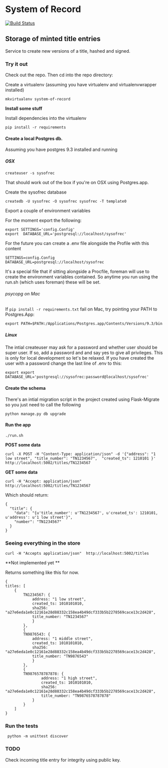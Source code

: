 System of Record
================

[![Build Status](https://travis-ci.org/LandRegistry/system-of-record.svg)](https://travis-ci.org/LandRegistry/system-of-record)

## Storage of minted title entries

Service to create new versions of a title, hashed and signed.

### Try it out

Check out the repo. Then cd into the repo directory:

 Create a virtualenv (assuming you have virtualenv and virtualenvwrapper installed)

 ```
 mkvirtualenv system-of-record
 ```

 **Install some stuff**

 Install dependencies into the virtualenv

```
pip install -r requirements
```

#### Create a local Postgres db.

Assuming you have postgres 9.3 installed and running

##### OSX

```
createuser -s sysofrec
```
 That should work out of the box if you're on OSX using Postgres.app.

Create the sysofrec database
```
createdb -U sysofrec -O sysofrec sysofrec -T template0
```

Export a couple of environment variables

For the moment export the following:

```
export SETTINGS='config.Config'
export  DATABASE_URL='postgresql://localhost/sysofrec'
```

For the future you can create a .env file alongside the Profile with this content

```
SETTINGS=config.Config
DATABASE_URL=postgresql://localhost/sysofrec
```

It's a special file that if sitting alongside a Procfile, foreman will use to create the environment variables contained. So anytime you run using
the run.sh (which uses foreman) these will be set.

###### psycopg on Mac

If ```pip install -r requirements.txt``` fail on Mac, try pointing your PATH to Postgres.App:


    export PATH=$PATH:/Applications/Postgres.app/Contents/Versions/9.3/bin

#####  Linux

The intial createuser may ask for a password and whether user should be super user. If so, add a password and and say yes to give
all privileges. This is only for local development so let's be relaxed. If you have created the user with a password change the last line of .env to this:

```
export export DATABASE_URL='postgresql://sysofrec:password@localhost/sysofrec'
```

#### Create the schema

There's an intial migration script in the project created using Flask-Migrate so you just need to call the following

```
python manage.py db upgrade

```

#### Run the app

```
./run.sh
```

**POST some data**

```
curl -X POST -H "Content-Type: application/json" -d '{"address": "1 low street", "title_number": "TN1234567",  "created_ts": 1210101 }' http://localhost:5002/titles/TN1234567
```


**GET some data**

```
curl -H "Accept: application/json"  http://localhost:5002/titles/TN1234567
```

Which should return:

```
{
  "title": {
    "data": "{u'title_number': u'TN1234567', u'created_ts': 1210101, u'address': u'1 low street'}",
    "number": "TN1234567"
  }
}
```

### Seeing everything in the store

```
curl -H "Accepts application/json"  http://localhost:5002/titles
```

 **Not implemented yet **

Returns something like this for now.

```
{
titles: [
    {
        TN1234567: {
            address: "1 low street",
            created_ts: 1010101010,
            sha256: "a27e6eda1e0c12161e28d88332c158ea4b49dcf333b5b2278569cace13c2d428",
            title_number: "TN1234567"
            }
        },
        {
        TN9876543: {
            address: "1 middle street",
            created_ts: 1010101010,
            sha256: "a27e6eda1e0c12161e28d88332c158ea4b49dcf333b5b2278569cace13c2d428",
            title_number: "TN9876543"
            }
        },
        {
        TN9876578787878: {
                address: "1 high street",
                created_ts: 1010101010,
                sha256: "a27e6eda1e0c12161e28d88332c158ea4b49dcf333b5b2278569cace13c2d428",
                title_number: "TN9876578787878"
            }
        }
    ]
}
```

### Run the tests

```
 python -m unittest discover
```

### TODO

Check incoming title entry for integrity using public key.
